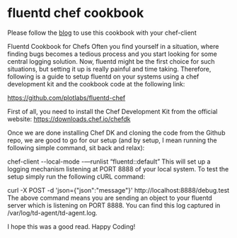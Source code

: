 # fluentd chef cookbook

Please follow the [blog](https://medium.com/@saurabhgupta_43828/fluentd-cookbook-for-chefs-a4121d955d9e
) to use this cookbook with your chef-client


Fluentd Cookbook for Chefs
Often you find yourself in a situation, where finding bugs becomes a tedious process and you start looking for some central logging solution. Now, fluentd might be the first choice for such situations, but setting it up is really painful and time taking. Therefore, following is a guide to setup fluentd on your systems using a chef development kit and the cookbook code at the following link:

https://github.com/plotlabs/fluentd-chef

First of all, you need to install the Chef Development Kit from the official website: https://downloads.chef.io/chefdk

Once we are done installing Chef DK and cloning the code from the Github repo, we are good to go for our setup (and by setup, I mean running the following simple command, sit back and relax):

chef-client --local-mode -—runlist “fluentd::default”
This will set up a logging mechanism listening at PORT 8888 of your local system. To test the setup simply run the following cURL command:

curl -X POST -d 'json={"json":"message"}' http://localhost:8888/debug.test
The above command means you are sending an object to your fluentd server which is listening on PORT 8888. You can find this log captured in /var/log/td-agent/td-agent.log.

I hope this was a good read. Happy Coding!
